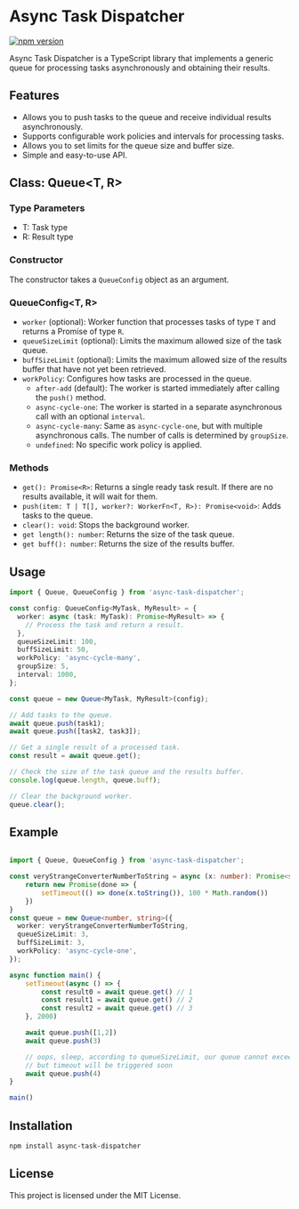 # Async Task Dispatcher
[![npm version](https://badge.fury.io/js/async-task-dispatcher.svg)](https://badge.fury.io/js/async-task-dispatcher)

Async Task Dispatcher is a TypeScript library that implements a generic queue for processing tasks asynchronously and obtaining their results.

## Features

- Allows you to push tasks to the queue and receive individual results asynchronously.
- Supports configurable work policies and intervals for processing tasks.
- Allows you to set limits for the queue size and buffer size.
- Simple and easy-to-use API.

## Class: Queue<T, R>

### Type Parameters

- T: Task type
- R: Result type

### Constructor

The constructor takes a `QueueConfig` object as an argument.

### QueueConfig<T, R>

- `worker` (optional): Worker function that processes tasks of type `T` and returns a Promise of type `R`.
- `queueSizeLimit` (optional): Limits the maximum allowed size of the task queue.
- `buffSizeLimit` (optional): Limits the maximum allowed size of the results buffer that have not yet been retrieved.
- `workPolicy`: Configures how tasks are processed in the queue.
  - `after-add` (default): The worker is started immediately after calling the `push()` method.
  - `async-cycle-one`: The worker is started in a separate asynchronous call with an optional `interval`.
  - `async-cycle-many`: Same as `async-cycle-one`, but with multiple asynchronous calls. The number of calls is determined by `groupSize`.
  - `undefined`: No specific work policy is applied.

### Methods

- `get(): Promise<R>`: Returns a single ready task result. If there are no results available, it will wait for them.
- `push(item: T | T[], worker?: WorkerFn<T, R>): Promise<void>`: Adds tasks to the queue.
- `clear(): void`: Stops the background worker.
- `get length(): number`: Returns the size of the task queue.
- `get buff(): number`: Returns the size of the results buffer.

## Usage

```typescript
import { Queue, QueueConfig } from 'async-task-dispatcher';

const config: QueueConfig<MyTask, MyResult> = {
  worker: async (task: MyTask): Promise<MyResult> => {
    // Process the task and return a result.
  },
  queueSizeLimit: 100,
  buffSizeLimit: 50,
  workPolicy: 'async-cycle-many',
  groupSize: 5,
  interval: 1000,
};

const queue = new Queue<MyTask, MyResult>(config);

// Add tasks to the queue.
await queue.push(task1);
await queue.push([task2, task3]);

// Get a single result of a processed task.
const result = await queue.get();

// Check the size of the task queue and the results buffer.
console.log(queue.length, queue.buff);

// Clear the background worker.
queue.clear();
```

## Example
```typescript

import { Queue, QueueConfig } from 'async-task-dispatcher';

const veryStrangeConverterNumberToString = async (x: number): Promise<string> => {
    return new Promise(done => {
        setTimeout(() => done(x.toString()), 100 * Math.random())
    })
}
const queue = new Queue<number, string>({
  worker: veryStrangeConverterNumberToString,
  queueSizeLimit: 3,
  buffSizeLimit: 3,
  workPolicy: 'async-cycle-one',
});

async function main() {
    setTimeout(async () => {
        const result0 = await queue.get() // 1
        const result1 = await queue.get() // 2
        const result2 = await queue.get() // 3
    }, 2000)

    await queue.push([1,2])
    await queue.push(3)

    // oops, sleep, according to queueSizeLimit, our queue cannot exceed 3
    // but timeout will be triggered soon
    await queue.push(4)
}

main()
```

## Installation
```bash
npm install async-task-dispatcher
```

## License
This project is licensed under the MIT License.